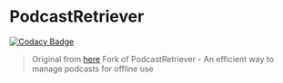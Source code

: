 # PodcastRetriever

[![Codacy Badge](https://api.codacy.com/project/badge/Grade/a4c57ea1617c44869afa5024a6ce92c2)](https://app.codacy.com/manual/ferion11/PodcastRetriever?utm_source=github.com&utm_medium=referral&utm_content=ferion11/PodcastRetriever&utm_campaign=Badge_Grade_Dashboard)

>  Original from [here][ORIGINAL_LINK]
>  Fork of PodcastRetriever - An efficient way to manage podcasts for offline use

[ORIGINAL_LINK]: https://arachnoid.com/python/PodcastRetriever/index.html "here"
